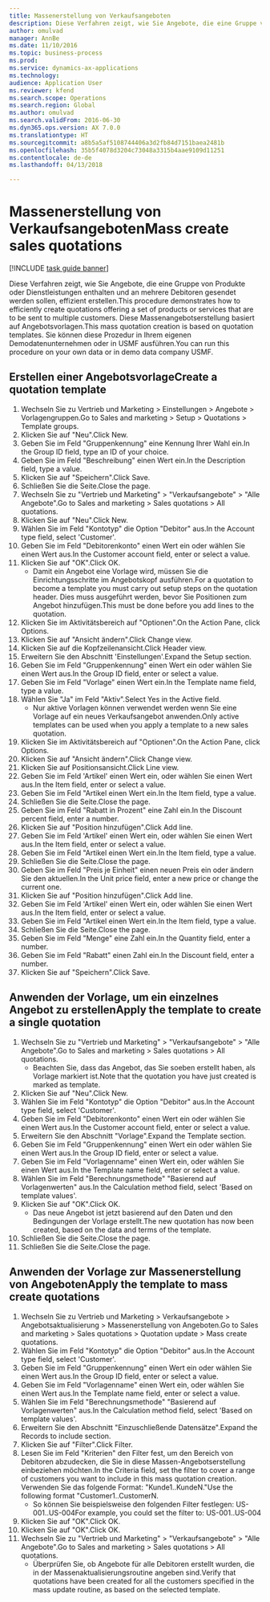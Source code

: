 ```yaml
--- 
title: Massenerstellung von Verkaufsangeboten
description: Diese Verfahren zeigt, wie Sie Angebote, die eine Gruppe von Produkte oder Dienstleistungen enthalten und an mehrere Debitoren gesendet werden sollen, effizient erstellen.
author: omulvad
manager: AnnBe
ms.date: 11/10/2016
ms.topic: business-process
ms.prod: 
ms.service: dynamics-ax-applications
ms.technology: 
audience: Application User
ms.reviewer: kfend
ms.search.scope: Operations
ms.search.region: Global
ms.author: omulvad
ms.search.validFrom: 2016-06-30
ms.dyn365.ops.version: AX 7.0.0
ms.translationtype: HT
ms.sourcegitcommit: a8b5a5af5108744406a3d2fb84d7151baea2481b
ms.openlocfilehash: 35b5f4078d3204c73048a3315b4aae9109d11251
ms.contentlocale: de-de
ms.lasthandoff: 04/13/2018

---
```

# <a name="mass-create-sales-quotations"></a><span data-ttu-id="2e885-103">Massenerstellung von Verkaufsangeboten</span><span class="sxs-lookup"><span data-stu-id="2e885-103">Mass create sales quotations</span></span>

[!INCLUDE [task guide banner](../../includes/task-guide-banner.md)]

<span data-ttu-id="2e885-104">Diese Verfahren zeigt, wie Sie Angebote, die eine Gruppe von Produkte oder Dienstleistungen enthalten und an mehrere Debitoren gesendet werden sollen, effizient erstellen.</span><span class="sxs-lookup"><span data-stu-id="2e885-104">This procedure demonstrates how to efficiently create quotations offering a set of products or services that are to be sent to multiple customers.</span></span> <span data-ttu-id="2e885-105">Diese Massenangebotserstellung basiert auf Angebotsvorlagen.</span><span class="sxs-lookup"><span data-stu-id="2e885-105">This mass quotation creation is based on quotation templates.</span></span> <span data-ttu-id="2e885-106">Sie können diese Prozedur in Ihrem eigenen Demodatenunternehmen oder in USMF ausführen.</span><span class="sxs-lookup"><span data-stu-id="2e885-106">You can run this procedure on your own data or in demo data company USMF.</span></span>


## <a name="create-a-quotation-template"></a><span data-ttu-id="2e885-107">Erstellen einer Angebotsvorlage</span><span class="sxs-lookup"><span data-stu-id="2e885-107">Create a quotation template</span></span>
1. <span data-ttu-id="2e885-108">Wechseln Sie zu Vertrieb und Marketing > Einstellungen > Angebote > Vorlagengruppen.</span><span class="sxs-lookup"><span data-stu-id="2e885-108">Go to Sales and marketing > Setup > Quotations > Template groups.</span></span>
2. <span data-ttu-id="2e885-109">Klicken Sie auf "Neu".</span><span class="sxs-lookup"><span data-stu-id="2e885-109">Click New.</span></span>
3. <span data-ttu-id="2e885-110">Geben Sie im Feld "Gruppenkennung" eine Kennung Ihrer Wahl ein.</span><span class="sxs-lookup"><span data-stu-id="2e885-110">In the Group ID field, type an ID of your choice.</span></span>
4. <span data-ttu-id="2e885-111">Geben Sie im Feld "Beschreibung" einen Wert ein.</span><span class="sxs-lookup"><span data-stu-id="2e885-111">In the Description field, type a value.</span></span>
5. <span data-ttu-id="2e885-112">Klicken Sie auf "Speichern".</span><span class="sxs-lookup"><span data-stu-id="2e885-112">Click Save.</span></span>
6. <span data-ttu-id="2e885-113">Schließen Sie die Seite.</span><span class="sxs-lookup"><span data-stu-id="2e885-113">Close the page.</span></span>
7. <span data-ttu-id="2e885-114">Wechseln Sie zu "Vertrieb und Marketing" > "Verkaufsangebote" > "Alle Angebote".</span><span class="sxs-lookup"><span data-stu-id="2e885-114">Go to Sales and marketing > Sales quotations > All quotations.</span></span>
8. <span data-ttu-id="2e885-115">Klicken Sie auf "Neu".</span><span class="sxs-lookup"><span data-stu-id="2e885-115">Click New.</span></span>
9. <span data-ttu-id="2e885-116">Wählen Sie im Feld "Kontotyp" die Option "Debitor" aus.</span><span class="sxs-lookup"><span data-stu-id="2e885-116">In the Account type field, select 'Customer'.</span></span>
10. <span data-ttu-id="2e885-117">Geben Sie im Feld "Debitorenkonto" einen Wert ein oder wählen Sie einen Wert aus.</span><span class="sxs-lookup"><span data-stu-id="2e885-117">In the Customer account field, enter or select a value.</span></span>
11. <span data-ttu-id="2e885-118">Klicken Sie auf "OK".</span><span class="sxs-lookup"><span data-stu-id="2e885-118">Click OK.</span></span>
    * <span data-ttu-id="2e885-119">Damit ein Angebot eine Vorlage wird, müssen Sie die Einrichtungsschritte im Angebotskopf ausführen.</span><span class="sxs-lookup"><span data-stu-id="2e885-119">For a quotation to become a template you must carry out  setup steps on the quotation header.</span></span> <span data-ttu-id="2e885-120">Dies muss ausgeführt werden, bevor Sie Positionen zum Angebot hinzufügen.</span><span class="sxs-lookup"><span data-stu-id="2e885-120">This must be done before you add lines to the quotation.</span></span>   
12. <span data-ttu-id="2e885-121">Klicken Sie im Aktivitätsbereich auf "Optionen".</span><span class="sxs-lookup"><span data-stu-id="2e885-121">On the Action Pane, click Options.</span></span>
13. <span data-ttu-id="2e885-122">Klicken Sie auf "Ansicht ändern".</span><span class="sxs-lookup"><span data-stu-id="2e885-122">Click Change view.</span></span>
14. <span data-ttu-id="2e885-123">Klicken Sie auf die Kopfzeilenansicht.</span><span class="sxs-lookup"><span data-stu-id="2e885-123">Click Header view.</span></span>
15. <span data-ttu-id="2e885-124">Erweitern Sie den Abschnitt 'Einstellungen'.</span><span class="sxs-lookup"><span data-stu-id="2e885-124">Expand the Setup section.</span></span>
16. <span data-ttu-id="2e885-125">Geben Sie im Feld "Gruppenkennung" einen Wert ein oder wählen Sie einen Wert aus.</span><span class="sxs-lookup"><span data-stu-id="2e885-125">In the Group ID field, enter or select a value.</span></span>
17. <span data-ttu-id="2e885-126">Geben Sie im Feld "Vorlage" einen Wert ein.</span><span class="sxs-lookup"><span data-stu-id="2e885-126">In the Template name field, type a value.</span></span>
18. <span data-ttu-id="2e885-127">Wählen Sie "Ja" im Feld "Aktiv".</span><span class="sxs-lookup"><span data-stu-id="2e885-127">Select Yes in the Active field.</span></span>
    * <span data-ttu-id="2e885-128">Nur aktive Vorlagen können verwendet werden wenn Sie eine Vorlage auf ein neues Verkaufsangebot anwenden.</span><span class="sxs-lookup"><span data-stu-id="2e885-128">Only active templates can be used when you apply a template to a new sales quotation.</span></span>  
19. <span data-ttu-id="2e885-129">Klicken Sie im Aktivitätsbereich auf "Optionen".</span><span class="sxs-lookup"><span data-stu-id="2e885-129">On the Action Pane, click Options.</span></span>
20. <span data-ttu-id="2e885-130">Klicken Sie auf "Ansicht ändern".</span><span class="sxs-lookup"><span data-stu-id="2e885-130">Click Change view.</span></span>
21. <span data-ttu-id="2e885-131">Klicken Sie auf Positionsansicht.</span><span class="sxs-lookup"><span data-stu-id="2e885-131">Click Line view.</span></span>
22. <span data-ttu-id="2e885-132">Geben Sie im Feld 'Artikel' einen Wert ein, oder wählen Sie einen Wert aus.</span><span class="sxs-lookup"><span data-stu-id="2e885-132">In the Item field, enter or select a value.</span></span>
23. <span data-ttu-id="2e885-133">Geben Sie im Feld "Artikel einen Wert ein.</span><span class="sxs-lookup"><span data-stu-id="2e885-133">In the Item field, type a value.</span></span>
24. <span data-ttu-id="2e885-134">Schließen Sie die Seite.</span><span class="sxs-lookup"><span data-stu-id="2e885-134">Close the page.</span></span>
25. <span data-ttu-id="2e885-135">Geben Sie im Feld "Rabatt in Prozent" eine Zahl ein.</span><span class="sxs-lookup"><span data-stu-id="2e885-135">In the Discount percent field, enter a number.</span></span>
26. <span data-ttu-id="2e885-136">Klicken Sie auf "Position hinzufügen".</span><span class="sxs-lookup"><span data-stu-id="2e885-136">Click Add line.</span></span>
27. <span data-ttu-id="2e885-137">Geben Sie im Feld 'Artikel' einen Wert ein, oder wählen Sie einen Wert aus.</span><span class="sxs-lookup"><span data-stu-id="2e885-137">In the Item field, enter or select a value.</span></span>
28. <span data-ttu-id="2e885-138">Geben Sie im Feld "Artikel einen Wert ein.</span><span class="sxs-lookup"><span data-stu-id="2e885-138">In the Item field, type a value.</span></span>
29. <span data-ttu-id="2e885-139">Schließen Sie die Seite.</span><span class="sxs-lookup"><span data-stu-id="2e885-139">Close the page.</span></span>
30. <span data-ttu-id="2e885-140">Geben Sie im Feld "Preis je Einheit" einen neuen Preis ein oder ändern Sie den aktuellen.</span><span class="sxs-lookup"><span data-stu-id="2e885-140">In the Unit price field, enter a new price or change the current one.</span></span>
31. <span data-ttu-id="2e885-141">Klicken Sie auf "Position hinzufügen".</span><span class="sxs-lookup"><span data-stu-id="2e885-141">Click Add line.</span></span>
32. <span data-ttu-id="2e885-142">Geben Sie im Feld 'Artikel' einen Wert ein, oder wählen Sie einen Wert aus.</span><span class="sxs-lookup"><span data-stu-id="2e885-142">In the Item field, enter or select a value.</span></span>
33. <span data-ttu-id="2e885-143">Geben Sie im Feld "Artikel einen Wert ein.</span><span class="sxs-lookup"><span data-stu-id="2e885-143">In the Item field, type a value.</span></span>
34. <span data-ttu-id="2e885-144">Schließen Sie die Seite.</span><span class="sxs-lookup"><span data-stu-id="2e885-144">Close the page.</span></span>
35. <span data-ttu-id="2e885-145">Geben Sie im Feld "Menge" eine Zahl ein.</span><span class="sxs-lookup"><span data-stu-id="2e885-145">In the Quantity field, enter a number.</span></span>
36. <span data-ttu-id="2e885-146">Geben Sie im Feld "Rabatt" einen Zahl ein.</span><span class="sxs-lookup"><span data-stu-id="2e885-146">In the Discount field, enter a number.</span></span>
37. <span data-ttu-id="2e885-147">Klicken Sie auf "Speichern".</span><span class="sxs-lookup"><span data-stu-id="2e885-147">Click Save.</span></span>

## <a name="apply-the-template-to-create-a-single-quotation"></a><span data-ttu-id="2e885-148">Anwenden der Vorlage, um ein einzelnes Angebot zu erstellen</span><span class="sxs-lookup"><span data-stu-id="2e885-148">Apply the template to create a single quotation</span></span>
1. <span data-ttu-id="2e885-149">Wechseln Sie zu "Vertrieb und Marketing" > "Verkaufsangebote" > "Alle Angebote".</span><span class="sxs-lookup"><span data-stu-id="2e885-149">Go to Sales and marketing > Sales quotations > All quotations.</span></span>
    * <span data-ttu-id="2e885-150">Beachten Sie, dass das Angebot, das Sie soeben erstellt haben, als Vorlage markiert ist.</span><span class="sxs-lookup"><span data-stu-id="2e885-150">Note that the quotation you have just created is marked as template.</span></span>  
2. <span data-ttu-id="2e885-151">Klicken Sie auf "Neu".</span><span class="sxs-lookup"><span data-stu-id="2e885-151">Click New.</span></span>
3. <span data-ttu-id="2e885-152">Wählen Sie im Feld "Kontotyp" die Option "Debitor" aus.</span><span class="sxs-lookup"><span data-stu-id="2e885-152">In the Account type field, select 'Customer'.</span></span>
4. <span data-ttu-id="2e885-153">Geben Sie im Feld "Debitorenkonto" einen Wert ein oder wählen Sie einen Wert aus.</span><span class="sxs-lookup"><span data-stu-id="2e885-153">In the Customer account field, enter or select a value.</span></span>
5. <span data-ttu-id="2e885-154">Erweitern Sie den Abschnitt "Vorlage".</span><span class="sxs-lookup"><span data-stu-id="2e885-154">Expand the Template section.</span></span>
6. <span data-ttu-id="2e885-155">Geben Sie im Feld "Gruppenkennung" einen Wert ein oder wählen Sie einen Wert aus.</span><span class="sxs-lookup"><span data-stu-id="2e885-155">In the Group ID field, enter or select a value.</span></span>
7. <span data-ttu-id="2e885-156">Geben Sie im Feld "Vorlagenname" einen Wert ein, oder wählen Sie einen Wert aus.</span><span class="sxs-lookup"><span data-stu-id="2e885-156">In the Template name field, enter or select a value.</span></span>
8. <span data-ttu-id="2e885-157">Wählen Sie im Feld "Berechnungsmethode" "Basierend auf Vorlagenwerten" aus.</span><span class="sxs-lookup"><span data-stu-id="2e885-157">In the Calculation method field, select 'Based on template values'.</span></span>
9. <span data-ttu-id="2e885-158">Klicken Sie auf "OK".</span><span class="sxs-lookup"><span data-stu-id="2e885-158">Click OK.</span></span>
    * <span data-ttu-id="2e885-159">Das neue Angebot ist jetzt basierend auf den Daten und den Bedingungen der Vorlage erstellt.</span><span class="sxs-lookup"><span data-stu-id="2e885-159">The new quotation has now been created, based on the data and terms of the template.</span></span>  
10. <span data-ttu-id="2e885-160">Schließen Sie die Seite.</span><span class="sxs-lookup"><span data-stu-id="2e885-160">Close the page.</span></span>
11. <span data-ttu-id="2e885-161">Schließen Sie die Seite.</span><span class="sxs-lookup"><span data-stu-id="2e885-161">Close the page.</span></span>

## <a name="apply-the-template-to-mass-create-quotations"></a><span data-ttu-id="2e885-162">Anwenden der Vorlage zur Massenerstellung von Angeboten</span><span class="sxs-lookup"><span data-stu-id="2e885-162">Apply the template to mass create quotations</span></span>
1. <span data-ttu-id="2e885-163">Wechseln Sie zu Vertrieb und Marketing > Verkaufsangebote > Angebotsaktualisierung > Massenerstellung von Angeboten.</span><span class="sxs-lookup"><span data-stu-id="2e885-163">Go to Sales and marketing > Sales quotations > Quotation update > Mass create quotations.</span></span>
2. <span data-ttu-id="2e885-164">Wählen Sie im Feld "Kontotyp" die Option "Debitor" aus.</span><span class="sxs-lookup"><span data-stu-id="2e885-164">In the Account type field, select 'Customer'.</span></span>
3. <span data-ttu-id="2e885-165">Geben Sie im Feld "Gruppenkennung" einen Wert ein oder wählen Sie einen Wert aus.</span><span class="sxs-lookup"><span data-stu-id="2e885-165">In the Group ID field, enter or select a value.</span></span>
4. <span data-ttu-id="2e885-166">Geben Sie im Feld "Vorlagenname" einen Wert ein, oder wählen Sie einen Wert aus.</span><span class="sxs-lookup"><span data-stu-id="2e885-166">In the Template name field, enter or select a value.</span></span>
5. <span data-ttu-id="2e885-167">Wählen Sie im Feld "Berechnungsmethode" "Basierend auf Vorlagenwerten" aus.</span><span class="sxs-lookup"><span data-stu-id="2e885-167">In the Calculation method field, select 'Based on template values'.</span></span>
6. <span data-ttu-id="2e885-168">Erweitern Sie den Abschnitt "Einzuschließende Datensätze".</span><span class="sxs-lookup"><span data-stu-id="2e885-168">Expand the Records to include section.</span></span>
7. <span data-ttu-id="2e885-169">Klicken Sie auf "Filter".</span><span class="sxs-lookup"><span data-stu-id="2e885-169">Click Filter.</span></span>
8. <span data-ttu-id="2e885-170">Lesen Sie im Feld "Kriterien" den Filter fest, um den Bereich von Debitoren abzudecken, die Sie in diese Massen-Angebotserstellung einbeziehen möchten.</span><span class="sxs-lookup"><span data-stu-id="2e885-170">In the Criteria field, set the filter to cover a range of customers you want to include in this mass quotation creation.</span></span> <span data-ttu-id="2e885-171">Verwenden Sie das folgende Format: "Kunde1..KundeN."</span><span class="sxs-lookup"><span data-stu-id="2e885-171">Use the following format "Customer1..CustomerN.</span></span>
    * <span data-ttu-id="2e885-172">So können Sie beispielsweise den folgenden Filter festlegen: US-001..US-004</span><span class="sxs-lookup"><span data-stu-id="2e885-172">For example, you could set the filter to: US-001..US-004</span></span>  
9. <span data-ttu-id="2e885-173">Klicken Sie auf "OK".</span><span class="sxs-lookup"><span data-stu-id="2e885-173">Click OK.</span></span>
10. <span data-ttu-id="2e885-174">Klicken Sie auf "OK".</span><span class="sxs-lookup"><span data-stu-id="2e885-174">Click OK.</span></span>
11. <span data-ttu-id="2e885-175">Wechseln Sie zu "Vertrieb und Marketing" > "Verkaufsangebote" > "Alle Angebote".</span><span class="sxs-lookup"><span data-stu-id="2e885-175">Go to Sales and marketing > Sales quotations > All quotations.</span></span>
    * <span data-ttu-id="2e885-176">Überprüfen Sie, ob Angebote für alle Debitoren erstellt wurden, die in der Massenaktualisierungsroutine angeben sind.</span><span class="sxs-lookup"><span data-stu-id="2e885-176">Verify that quotations have been created for all the customers specified in the mass update routine, as based on the selected template.</span></span>  


